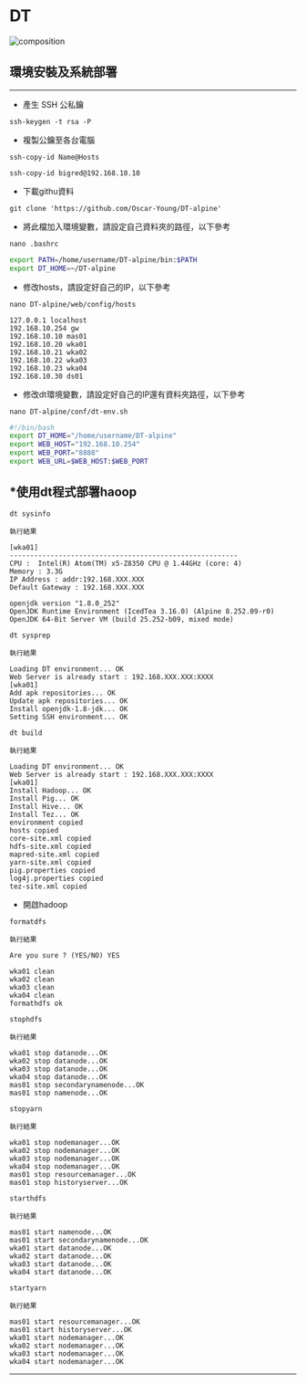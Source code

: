 # DT

![composition](https://github.com/Oscar-Young/DT-alpine/blob/master/doc/picture/composition.png)


## 環境安裝及系統部署
----------------------------------------------------------------------

* 產生 SSH 公私鑰

`ssh-keygen -t rsa -P `

* 複製公鑰至各台電腦

`ssh-copy-id Name@Hosts`

`ssh-copy-id bigred@192.168.10.10`

* 下載githu資料

`git clone 'https://github.com/Oscar-Young/DT-alpine'`

* 將此檔加入環境變數，請設定自己資料夾的路徑，以下參考

`nano .bashrc`
```bash
export PATH=/home/username/DT-alpine/bin:$PATH
export DT_HOME=~/DT-alpine
```

* 修改hosts，請設定好自己的IP，以下參考

`nano DT-alpine/web/config/hosts`
```
127.0.0.1 localhost
192.168.10.254 gw
192.168.10.10 mas01
192.168.10.20 wka01
192.168.10.21 wka02
192.168.10.22 wka03
192.168.10.23 wka04
192.168.10.30 ds01
```

* 修改dt環境變數，請設定好自己的IP還有資料夾路徑，以下參考

`nano DT-alpine/conf/dt-env.sh`
```bash
#!/bin/bash
export DT_HOME="/home/username/DT-alpine"
export WEB_HOST="192.168.10.254"
export WEB_PORT="8888"
export WEB_URL=$WEB_HOST:$WEB_PORT
```

## *使用dt程式部署haoop

`dt sysinfo`

`執行結果`

```
[wka01]
--------------------------------------------------------
CPU :  Intel(R) Atom(TM) x5-Z8350 CPU @ 1.44GHz (core: 4)
Memory : 3.3G
IP Address : addr:192.168.XXX.XXX
Default Gateway : 192.168.XXX.XXX

openjdk version "1.8.0_252"
OpenJDK Runtime Environment (IcedTea 3.16.0) (Alpine 8.252.09-r0)
OpenJDK 64-Bit Server VM (build 25.252-b09, mixed mode)
```

`dt sysprep`

`執行結果`

```
Loading DT environment... OK
Web Server is already start : 192.168.XXX.XXX:XXXX
[wka01]
Add apk repositories... OK
Update apk repositories... OK
Install openjdk-1.8-jdk... OK
Setting SSH environment... OK
```

`dt build`

`執行結果`

```
Loading DT environment... OK
Web Server is already start : 192.168.XXX.XXX:XXXX
[wka01]
Install Hadoop... OK
Install Pig... OK
Install Hive... OK
Install Tez... OK
environment copied
hosts copied
core-site.xml copied
hdfs-site.xml copied
mapred-site.xml copied
yarn-site.xml copied
pig.properties copied
log4j.properties copied
tez-site.xml copied
```

* 開啟hadoop

`formatdfs`

`執行結果`

`Are you sure ? (YES/NO) YES`

```
wka01 clean
wka02 clean
wka03 clean
wka04 clean
formathdfs ok
```

`stophdfs`

`執行結果`

```
wka01 stop datanode...OK
wka02 stop datanode...OK
wka03 stop datanode...OK
wka04 stop datanode...OK
mas01 stop secondarynamenode...OK
mas01 stop namenode...OK
```

`stopyarn`

`執行結果`

```
wka01 stop nodemanager...OK
wka02 stop nodemanager...OK
wka03 stop nodemanager...OK
wka04 stop nodemanager...OK
mas01 stop resourcemanager...OK
mas01 stop historyserver...OK
```

`starthdfs`

`執行結果`

```
mas01 start namenode...OK
mas01 start secondarynamenode...OK
wka01 start datanode...OK
wka02 start datanode...OK
wka03 start datanode...OK
wka04 start datanode...OK
```

`startyarn`

`執行結果`

```
mas01 start resourcemanager...OK
mas01 start historyserver...OK
wka01 start nodemanager...OK
wka02 start nodemanager...OK
wka03 start nodemanager...OK
wka04 start nodemanager...OK
```

----------------------------------------------------------------------

